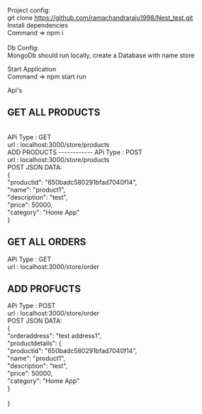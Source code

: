 Project config: <br/>
git clone https://github.com/ramachandraraju1998/Nest_test.git<br/>
Install dependencies <br/>
Command => npm i <br/>
<br/>
Db Config:<br/>
MongoDb should run locally, create a Database with name store<br/>

Start Application <br/>
Command => npm start run<br/>

Api's
<br/>

GET ALL PRODUCTS
----------------
<br/>
APi Type : GET<br/>
url : localhost:3000/store/products
<br/>
ADD PRODUCTS
------------
APi Type : POST<br/>
url : localhost:3000/store/products<br/>
POST JSON DATA:<br/>
{<br/>
    "productid": "650badc580291bfad7040f14",<br/>
    "name": "product1",<br/>
    "description": "test",<br/>
    "price": 50000,<br/>
    "category": "Home App"<br/>
}
<br/>

GET ALL ORDERS
----------------
APi Type : GET<br/>
url : localhost:3000/store/order<br/>

ADD PROFUCTS
------------
APi Type : POST<br/>
url : localhost:3000/store/order<br/>
POST JSON DATA:<br/>
{<br/>
    "orderaddress": "test address1",<br/>
    "productdetails": {<br/>
        "productid": "650badc580291bfad7040f14",<br/>
        "name": "product1",<br/>
        "description": "test",<br/>
        "price": 50000,<br/>
        "category": "Home App"<br/>
    }<br/>
    <br/>
}<br/>
